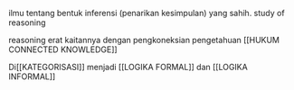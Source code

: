 
ilmu tentang bentuk inferensi (penarikan kesimpulan) yang sahih.
study of reasoning

reasoning erat kaitannya dengan pengkoneksian pengetahuan [[HUKUM CONNECTED KNOWLEDGE]]

Di[[KATEGORISASI]] menjadi [[LOGIKA FORMAL]] dan [[LOGIKA INFORMAL]]